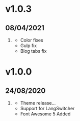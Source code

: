 # v1.0.3
##  08/04/2021

1. [](#new)
    * Color fixes
	* Gulp fix
	* Blog tabs fix



# v1.0.0
##  24/08/2020

1. [](#new)
    * Theme release...
	* Support for LangSwitcher
	* Font Awesome 5 Added

